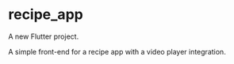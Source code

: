 # recipe_app

A new Flutter project.

A simple front-end for a recipe app with a video player integration.